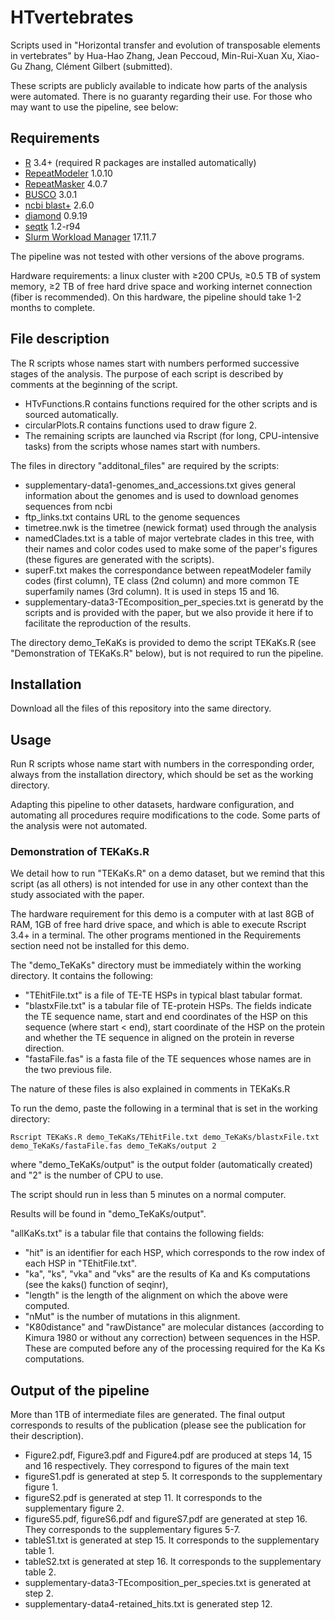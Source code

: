 # HTvertebrates

Scripts used in "Horizontal transfer and evolution of transposable elements in vertebrates" by Hua-Hao Zhang, Jean Peccoud, Min-Rui-Xuan Xu, Xiao-Gu Zhang, Clément Gilbert (submitted).

These scripts are publicly available to indicate how parts of the analysis were automated. There is no guaranty regarding their use. 
For those who may want to use the pipeline, see below:

## Requirements
- [R](https://cran.r-project.org) 3.4+ (required R packages are installed automatically)
- [RepeatModeler](http://www.repeatmasker.org/RepeatModeler/) 1.0.10
- [RepeatMasker](http://www.repeatmasker.org/RMDownload.html) 4.0.7
- [BUSCO](https://gitlab.com/ezlab/busco) 3.0.1
- [ncbi blast+](https://blast.ncbi.nlm.nih.gov/Blast.cgi?CMD=Web&PAGE_TYPE=BlastDocs&DOC_TYPE=Download) 2.6.0
- [diamond](https://github.com/bbuchfink/diamond) 0.9.19
- [seqtk](https://github.com/lh3/seqtk) 1.2-r94 
- [Slurm Workload Manager](https://slurm.schedmd.com/download.html) 17.11.7

The pipeline was not tested with other versions of the above programs. 

Hardware requirements: a linux cluster with ≥200 CPUs, ≥0.5 TB of system memory,  ≥2 TB of free hard drive space and working internet connection (fiber is recommended). On this hardware, the pipeline should take 1-2 months to complete.

## File description
The R scripts whose names start with numbers performed successive stages of the analysis. The purpose of each script is described by comments at the beginning of the script. 

- HTvFunctions.R contains functions required for the other scripts and is sourced automatically.
- circularPlots.R contains functions used to draw figure 2. 
- The remaining scripts are launched via Rscript (for long, CPU-intensive tasks) from the scripts whose names start with numbers. 

The files in directory "additonal_files" are required by the scripts:
- supplementary-data1-genomes_and_accessions.txt gives general information about the genomes and is used to download genomes sequences from ncbi
- ftp_links.txt contains URL to the genome sequences
- timetree.nwk is the timetree (newick format) used through the analysis
- namedClades.txt is a table of major vertebrate clades in this tree, with their names and color codes used to make some of the paper's figures (these figures are generated with the scripts).
- superF.txt makes the correspondance between repeatModeler family codes (first column), TE class (2nd column) and more common TE superfamily names (3rd column). It is used in steps 15 and 16.
- supplementary-data3-TEcomposition_per_species.txt is generatd by the scripts and is provided with the paper, but we also provide it here if to facilitate the reproduction of the results.

The directory demo_TeKaKs is provided to demo the script TEKaKs.R (see "Demonstration of TEKaKs.R" below), but is not required to run the pipeline.

## Installation
Download all the files of this repository into the same directory.

## Usage
Run R scripts whose name start with numbers in the corresponding order, always from the installation directory, which should be set as the working directory.

Adapting this pipeline to other datasets, hardware configuration, and automating all procedures require modifications to the code. Some parts of the analysis were not automated.

### Demonstration of TEKaKs.R 
We detail how to run "TEKaKs.R" on a demo dataset, but we remind that this script (as all others) is not intended for use in any other context than the study associated with the paper.

The hardware requirement for this demo is a computer with at last 8GB of RAM, 1GB of free hard drive space, and which is able to execute Rscript 3.4+ in a terminal. The other programs mentioned in the Requirements section need not be installed for this demo.

The "demo_TeKaKs" directory must be immediately within the working directory. It contains the following:
- "TEhitFile.txt" is a file of TE-TE HSPs in typical blast tabular format.
- "blastxFile.txt" is a tabular file of TE-protein HSPs. The fields indicate the TE sequence name, start and end coordinates of the HSP on this sequence (where start < end), start coordinate of the HSP on the protein and whether the TE sequence in aligned on the protein in reverse direction.
- "fastaFile.fas" is a fasta file of the TE sequences whose names are in the two previous file.

The nature of these files is also explained in comments in TEKaKs.R

To run the demo, paste the following in a terminal that is set in the working directory:
```
Rscript TEKaKs.R demo_TeKaKs/TEhitFile.txt demo_TeKaKs/blastxFile.txt demo_TeKaKs/fastaFile.fas demo_TeKaKs/output 2
```
where "demo_TeKaKs/output" is the output folder (automatically created) and "2" is the number of CPU to use.

The script should run in less than 5 minutes on a normal computer.

Results will be found in "demo_TeKaKs/output".

"allKaKs.txt" is a tabular file that contains the following fields:
- "hit" is an identifier for each HSP, which corresponds to the row index of each HSP in "TEhitFile.txt".
- "ka", "ks", "vka" and "vks" are the results of Ka and Ks computations (see the kaks() function of seqinr), 
- "length" is the length of the alignment on which the above were computed.
- "nMut" is the number of mutations in this alignment.
- "K80distance" and "rawDistance" are molecular distances (according to Kimura 1980 or without any correction) between sequences in the HSP. These are computed before any of the processing required for the Ka Ks computations.


## Output of the pipeline
More than 1TB of intermediate files are generated.
The final output corresponds to results of the publication (please see the publication for their description).
- Figure2.pdf, Figure3.pdf and Figure4.pdf are produced at steps 14, 15 and 16 respectively. They correspond to figures of the main text
- figureS1.pdf is generated at step 5. It corresponds to the supplementary figure 1.
- figureS2.pdf is generated at step 11. It corresponds to the supplementary figure 2.
- figureS5.pdf, figureS6.pdf and figureS7.pdf are generated at step 16. They corresponds to the supplementary figures 5-7.
- tableS1.txt is generated at step 15. It corresponds to the supplementary table 1.
- tableS2.txt is generated at step 16. It corresponds to the supplementary table 2.
- supplementary-data3-TEcomposition_per_species.txt is generated at step 2. 
- supplementary-data4-retained_hits.txt is generated step 12. 

